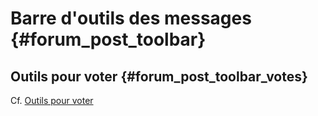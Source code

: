 # Barre d'outils des messages {#forum_post_toolbar}

## Outils pour voter {#forum_post_toolbar_votes}

Cf. [Outils pour voter](aide?p=forum/post/votes.md)
